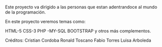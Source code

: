 Este proyecto va dirigido a las personas que estan adentrandoce al mundo de la programación.

En este proyecto veremos temas como:

HTML-5
CSS-3
PHP -MY-SQL BOOTSTRAP
y otros más complementos.

Créditos:
Cristian Cordoba
Ronald Toscano
Fabio Torres
Luisa  Arboleda 
